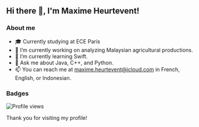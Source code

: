 ## Hi there 👋, I'm Maxime Heurtevent!

### About me
- 🎓 Currently studying at ECE Paris
- 🔭 I’m currently working on analyzing Malaysian agricultural productions.
- 🌱 I’m currently learning Swift.
- 💬 Ask me about Java, C++, and Python.
- 📫 You can reach me at maxime.heurtevent@icloud.com in French, English, or Indonesian.

### Badges
![Profile views](https://komarev.com/ghpvc/?username=Maxime-Hrt&color=brightgreen)

Thank you for visiting my profile!
